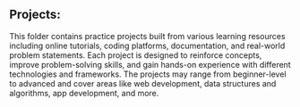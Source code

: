 ## Projects: ##

This folder contains practice projects built from various learning resources including online tutorials, coding platforms, documentation, and real-world problem statements. Each project is designed to reinforce concepts, improve problem-solving skills, and gain hands-on experience with different technologies and frameworks. The projects may range from beginner-level to advanced and cover areas like web development, data structures and algorithms, app development, and more.
